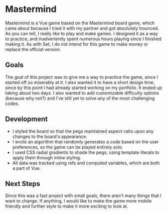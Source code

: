 # Mastermind

Mastermind is a Vue game based on the Mastermind board game, which came about because I tried it with my partner and got absolutely trounced. As you can tell, I really like to play and make games. I designed it as a way to practice, and inadvertently spent numerous hours playing since I finished making it. As with Set, I do not intend for this game to make money or replace the official version.

## Goals

The goal of this project was to give me a way to practice the game, since I started off so miserably at it. I also wanted it to have a short design time, since by this point I had already started working on my portfolio. It ended up taking about two days. I also wanted to add customizable difficulty options (because why not?) and I've still yet to solve any of the most challenging codes.

## Development

- I styled the board so that the pegs maintained aspect-ratio upon any changes to the board's appearance.
- I wrote an algorithm that randomly generates a code based on the user preferences, so the game can be played entirely solo.
- I used CSS radial gradients to shade the pegs, using template literals to apply them through inline styling.
- All data was tracked using refs and computed variables, which are both a part of Vue.

## Next Steps
  
Since this was a fast project with small goals, there aren't many things that I want to change. If anything, I would like to make the game more mobile friendly and further style to make it more exciting to look at.
